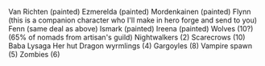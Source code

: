 Van Richten (painted)
Ezmerelda (painted) 
Mordenkainen (painted) 
Flynn (this is a companion character who I'll make in hero forge and send to you) 
Fenn (same deal as above) 
Ismark (painted) 
Ireena (painted) 
Wolves (10?) (65% of nomads from artisan's guild)
Nightwalkers (2) 
Scarecrows (10) 
Baba Lysaga
Her hut 
Dragon wyrmlings (4) 
Gargoyles (8)
Vampire spawn (5)
Zombies (6)